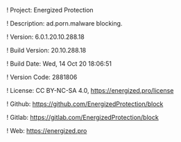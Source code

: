 ! Project: Energized Protection

! Description: ad.porn.malware blocking.

! Version: 6.0.1.20.10.288.18

! Build Version: 20.10.288.18

! Build Date: Wed, 14 Oct 20 18:06:51

! Version Code: 2881806

! License: CC BY-NC-SA 4.0, https://energized.pro/license

! Github: https://github.com/EnergizedProtection/block

! Gitlab: https://gitlab.com/EnergizedProtection/block


! Web: https://energized.pro
